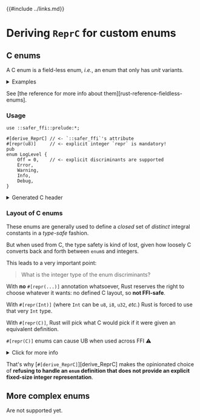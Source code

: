 {{#include ../links.md}}

# Deriving `ReprC` for custom enums

## C enums

A C enum is a field-less enum, _i.e._, an enum that only has _unit_ variants.

<details><summary>Examples</summary>

```rust,noplaypen
enum Ordering {
    Less    /* = 0 */,
    Equal   /* = 1 */,
    Greater /* = 2 */,
}

/// The following discriminants are all guaranteed to be > 0.
enum ErrorKind {
    NotFound            = 1,
    PermissionDenied /* = 2 */,
    TimedOut         /* = 3 */,
    Interrupted      /* = 4 */,
    Other            /* = 5 */,
    // ...
}
```

</details>

See [the reference for more info about them][rust-reference-fieldless-enums].

### Usage

```rust,noplaypen
use ::safer_ffi::prelude:*;

#[derive_ReprC] // <- `::safer_ffi`'s attribute
#[repr(u8)]     // <- explicit integer `repr` is mandatory!
pub
enum LogLevel {
    Off = 0,    // <- explicit discriminants are supported
    Error,
    Warning,
    Info,
    Debug,
}
```

<details><summary>Generated C header</summary>

```c
typedef uint8_t LogLevel_t; enum {
    LOGLEVEL_OFF = 0,
    LOGLEVEL_ERROR,
    LOGLEVEL_WARNING,
    LOGLEVEL_INFO,
    LOGLEVEL_DEBUG,
};
```

</details>

### Layout of C enums

These enums are generally used to define a _closed_ set of _distinct_ integral
constants in a _type-safe_ fashion.

But when used from C, the type safety is kind of lost, given how loosely C
converts back and forth between `enum`s and integers.

This leads to a very important point:

> What is the integer type of the enum discriminants?

With **no** `#[repr(...)]` annotation whatsoever, Rust reserves the right to
choose whatever it wants: no defined C layout, so **not FFI-safe**.

With `#[repr(Int)]` (where `Int` can be `u8`, `i8`, `u32`,
_etc._) Rust is forced to use that very `Int` type.

With `#[repr(C)]`, Rust will pick what C would pick if it were given an
equivalent definition.

<span class="warning">

`#[repr(C)]` enums can cause UB when used across FFI ⚠️

</span>

<details><summary>Click for more info</summary>

It turns out C itself does not really define a concrete integer layout
for its enums. Indeed, the C standard only states that:

  - the discriminants are `int`s.

  - the enum itself represents an integer type that must fit in an `int`.

      - Very often this is an `int` too.

      - but since there is no explicit guarantee that it must be _exactly_
        an `int` too, [compiler flags such as `-fshort-enums` can lead to
        smaller integer types](https://oroboro.com/short-enum/).

        This means that when you link against a library that was compiled
        with a different set of flags, such as a system-wide shared library
        or a Rust generated `staticlib` / `cdylib`, then such mismatch is
        very likely to cause Undefined Behavior!

In practice, when C defines an `enum` to be used by Rust, there is no other
choice but to use `#[repr(C)]` and pray / ensure that the C library is compiled
with the same semantics that Rust expects (_e.g._, no `-fshort-enums` flag).

But when doing FFI in the other direction, there is no reason whatsoever to use
`#[repr(C)]`: **picking a fixed-size integer is then the most sensible thing to
do for a well-defined and thus robust FFI interface**.

</details>

That's why [`#[derive_ReprC]`][derive_ReprC] makes the opinionated choice of
**refusing to handle an `enum` definition that does not provide an
explicit fixed-size integer representation**.

## More complex enums

<span class="warning">

Are not supported yet.

</span>
